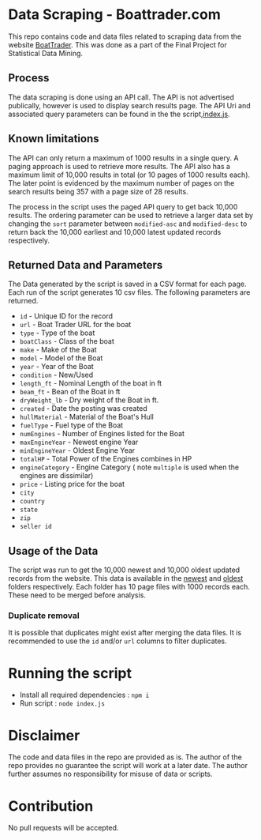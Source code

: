 # Data Scraping - Boattrader.com
This repo contains code and data files related to scraping data from the website [BoatTrader](https://www.boattrader.com/). 
This was done as a part of the Final Project for Statistical Data Mining.

## Process
The data scraping is done using an API call. The API is not advertised publically, however is used to display search results page.
The API Uri and associated query parameters can be found in the the script,[index.js](./index.js).

## Known limitations
The API can only return a maximum of 1000 results in a single query. A paging approach is used to retrieve more results. The API also has a maximum limit of 10,000 results in total (or 10 pages of 1000 results each). The later point is evidenced by the maximum number of pages on the search results being 357 with a page size of 28 results.

The process in the script uses the paged API query to get back 10,000 results. The ordering parameter can be used to retrieve a larger data set by changing the `sort` parameter between `modified-asc` and `modified-desc` to return back the 10,000 earliest and 10,000 latest updated records respectively.

## Returned Data and Parameters
The Data generated by the script is saved in a CSV format for each page. Each run of the script generates 10 csv files. The following parameters are returned.
- `id` - Unique ID for the record
- `url` - Boat Trader URL for the boat
- `type` -  Type of the boat
- `boatClass` -  Class of the boat
- `make` - Make of the Boat
- `model` - Model of the Boat
- `year` -  Year of the Boat
- `condition` -  New/Used
- `length_ft` - Nominal Length of the boat in ft
- `beam_ft` - Bean of the Boat in ft
- `dryWeight_lb` - Dry weight of the Boat in ft.
- `created` -  Date the posting was created
- `hullMaterial` -  Material of the Boat's Hull
- `fuelType` -  Fuel type of the Boat
- `numEngines` -  Number of Engines listed for the Boat
- `maxEngineYear` - Newest engine Year
- `minEngineYear` - Oldest Engine Year
- `totalHP` - Total Power of the Engines combines in HP
- `engineCategory` - Engine Category  ( note `multiple` is used when the engines are dissimilar)
- `price` - Listing price for the boat
- `city`
- `country` 
- `state` 
- `zip` 
- `seller id` 

## Usage of the Data
The script was run to get the 10,000 newest and 10,000 oldest updated records from the website. This data is available in the [newest](./csv/newest) and [oldest](./csv/oldest) folders respectively. Each folder has 10 page files with 1000 records each. These need to be merged before analysis. 
### Duplicate removal
It is possible that duplicates might exist after merging the data files. It is recommended to use the `id` and/or `url` columns to filter duplicates.

# Running the script

- Install all required dependencies : `npm i`
- Run script : `node index.js`


# Disclaimer
The code and data files in the repo are provided as is. The author of the repo provides no guarantee the script will work at a later date. The author further assumes no responsibility for misuse of data or scripts.

# Contribution
No pull requests will be accepted.